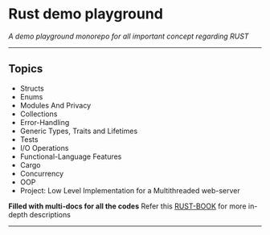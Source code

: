 # Rust demo playground

_A demo playground monorepo for all important concept regarding RUST_

---

## **Topics**

- Structs
- Enums
- Modules And Privacy
- Collections
- Error-Handling
- Generic Types, Traits and Lifetimes
- Tests
- I/O Operations
- Functional-Language Features
- Cargo
- Concurrency
- OOP
- Project: Low Level Implementation for a Multithreaded web-server

**Filled with multi-docs for all the codes**
Refer this [RUST-BOOK](https://doc.rust-lang.org/book/) for more in-depth descriptions

---
